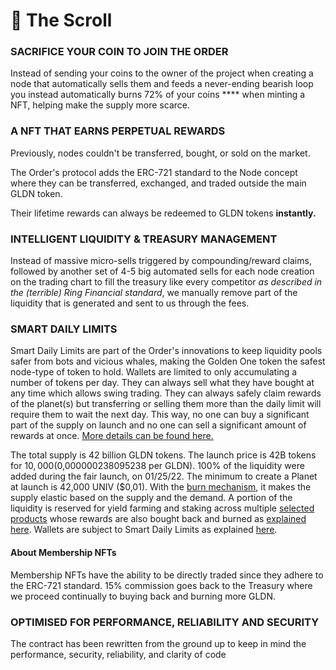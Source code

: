 # 📜 The Scroll

### SACRIFICE YOUR COIN TO JOIN THE ORDER

Instead of sending your coins to the owner of the project when creating a node that automatically sells them and feeds a never-ending bearish loop you instead automatically burns 72% of your coins **** when minting a NFT, helping make the supply more scarce.

### A NFT THAT EARNS PERPETUAL REWARDS

Previously, nodes couldn't be transferred, bought, or sold on the market.&#x20;

The Order's protocol adds the ERC-721 standard to the Node concept where they can be transferred, exchanged, and traded outside the main GLDN token.

Their lifetime rewards can always be redeemed to GLDN tokens **instantly.**

### INTELLIGENT LIQUIDITY & TREASURY MANAGEMENT

Instead of massive micro-sells triggered by compounding/reward claims, followed by another set of 4-5 big automated sells for each node creation on the trading chart to fill the treasury like every competitor _as described in the (terrible) Ring Financial standard_, we manually remove part of the liquidity that is generated and sent to us through the fees.&#x20;

### SMART DAILY LIMITS

Smart Daily Limits are part of the Order's innovations to keep liquidity pools safer from bots and vicious whales, making the Golden One token the safest node-type of token to hold. Wallets are limited to only accumulating a number of tokens per day. They can always sell what they have bought at any time which allows swing trading. They can always safely claim rewards of the planet(s) but transferring or selling them more than the daily limit will require them to wait the next day. This way, no one can buy a significant part of the supply on launch and no one can sell a significant amount of rewards at once. [More details can be found here.](broken-reference)

The total supply is 42 billion GLDN tokens. The launch price is 42B tokens for $10,000 ($0,000000238095238 per GLDN). 100% of the liquidity were added during the fair launch, on 01/25/22. The minimum to create a Planet at launch is 42,000 UNIV ($0,01). With the [burn mechanism](https://docs.univ.money/what-is-universe/the-solution#burn-your-coins-to-build-a-planet), it makes the supply elastic based on the supply and the demand. A portion of the liquidity is reserved for yield farming and staking across multiple [selected products](https://docs.univ.money/technical-details/supported-protocols) whose rewards are also bought back and burned as [explained here](https://docs.univ.money/what-is-universe/the-solution#innovative-buy-back-and-burn-mechanism). Wallets are subject to Smart Daily Limits as explained [here](https://docs.univ.money/technical-details/smart-daily-limits).

#### About Membership NFTs <a href="#about-the-planets" id="about-the-planets"></a>

Membership NFTs have the ability to be directly traded since they adhere to the ERC-721 standard. 15% commission goes back to the Treasury where we proceed continually to buying back and burning more GLDN.

### OPTIMISED FOR PERFORMANCE, RELIABILITY AND SECURITY

The contract has been rewritten from the ground up to keep in mind the performance, security, reliability, and clarity of code

